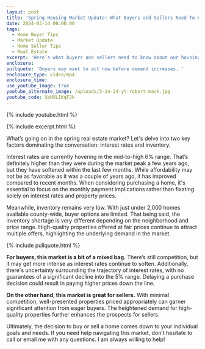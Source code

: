 ```yaml
---
layout: post
title: 'Spring Housing Market Update: What Buyers and Sellers Need To Know'
date: 2024-03-14 00:00:00
tags:
  - Home Buyer Tips
  - Market Update
  - Home Seller Tips
  - Real Estate
excerpt: 'Here’s what buyers and sellers need to know about our housing market. '
enclosure:
pullquote: 'Buyers may want to act now before demand increases. '
enclosure_type: video/mp4
enclosure_time:
use_youtube_image: true
youtube_alternate_image: /uploads/3-14-24-yt-robert-mack.jpg
youtube_code: XpNXLIKqF2k
---
```

{% include youtube.html %}

{% include excerpt.html %}

What’s going on in the spring real estate market? Let's delve into two key factors dominating the conversation: interest rates and inventory.

Interest rates are currently hovering in the mid-to-high 6% range. That’s definitely higher than they were during the market peak a few years ago, but they have softened within the last few months. While affordability may not be as favorable as it was a couple of years ago, it has improved compared to recent months. When considering purchasing a home, it's essential to focus on the monthly payment implications rather than fixating solely on interest rates and property prices.

Meanwhile, inventory remains very low. With just under 2,000 homes available county-wide, buyer options are limited. That being said, the inventory shortage is very different depending on the neighborhood and price range. High-quality properties offered at fair prices continue to attract multiple offers, highlighting the underlying demand in the market.

{% include pullquote.html %}

**For buyers, this market is a bit of a mixed bag.** There’s still competition, but it may get more intense as interest rates continue to soften. Additionally, there's uncertainty surrounding the trajectory of interest rates, with no guarantees of a significant decline into the 5% range. Delaying a purchase decision could result in paying higher prices down the line.

**On the other hand, this market is great for sellers.** With minimal competition, well-presented properties priced appropriately can garner significant attention from eager buyers. The heightened demand for high-quality properties further enhances the prospects for sellers.

Ultimately, the decision to buy or sell a home comes down to your individual goals and needs. If you need help navigating this market, don’t hesitate to call or email me with any questions. I am always willing to help!

<br>
